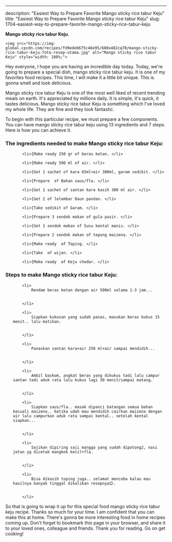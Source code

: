 ---
description: "Easiest Way to Prepare Favorite Mango sticky rice tabur Keju"
title: "Easiest Way to Prepare Favorite Mango sticky rice tabur Keju"
slug: 1704-easiest-way-to-prepare-favorite-mango-sticky-rice-tabur-keju

<p>
	<strong>Mango sticky rice tabur Keju</strong>. 
	
</p>
<p>
	
	<img src="https://img-global.cpcdn.com/recipes/fd9edeb675c46e95/680x482cq70/mango-sticky-rice-tabur-keju-foto-resep-utama.jpg" alt="Mango sticky rice tabur Keju" style="width: 100%;">
	
	
</p>
<p>
	Hey everyone, I hope you are having an incredible day today. Today, we're going to prepare a special dish, mango sticky rice tabur keju. It is one of my favorites food recipes. This time, I will make it a little bit unique. This is gonna smell and look delicious.
</p>
	
<p>
	
</p>
<p>
	Mango sticky rice tabur Keju is one of the most well liked of recent trending meals on earth. It's appreciated by millions daily. It is simple, it's quick, it tastes delicious. Mango sticky rice tabur Keju is something which I've loved my whole life. They are fine and they look fantastic.
</p>

<p>
To begin with this particular recipe, we must prepare a few components. You can have mango sticky rice tabur keju using 13 ingredients and 7 steps. Here is how you can achieve it.
</p>

<h3>The ingredients needed to make Mango sticky rice tabur Keju:</h3>

<ol>
	
		<li>{Make ready 250 gr of beras ketan. </li>
	
		<li>{Make ready 500 ml of air. </li>
	
		<li>{Get 1 sachet of kara 65ml+air 300ml, garam sedikit. </li>
	
		<li>{Prepare  of Bahan saus/fla. </li>
	
		<li>{Get 1 sachet of santan kara kasih 300 ml air. </li>
	
		<li>{Get 2 of lelembar Daun pandan. </li>
	
		<li>{Take sedikit of Garam. </li>
	
		<li>{Prepare 3 sendok makan of gula pasir. </li>
	
		<li>{Get 1 sendok makan of Susu kental manis. </li>
	
		<li>{Prepare 2 sendok makan of tepung maizena. </li>
	
		<li>{Make ready  of Toping. </li>
	
		<li>{Take  of wijen. </li>
	
		<li>{Make ready  of Keju chedar. </li>
	
</ol>
<p>
	
</p>

<h3>Steps to make Mango sticky rice tabur Keju:</h3>

<ol>
	
		<li>
			Rendam beras ketan dengan air 500ml selama 1-3 jam...
			
			
		</li>
	
		<li>
			Siapkan kukusan yang sudah panas, masukan beras kukus 15 menit.. lalu matikan.
			
			
		</li>
	
		<li>
			Panaskan santan kara+air 250 ml+air sampai mendidih...
			
			
		</li>
	
		<li>
			Ambil baskom, angkat beras yang dikukus tadi lalu campur santan tadi aduk rata lalu kukus lagi 30 menit/sampai matang.
			
			
		</li>
	
		<li>
			Siapkan saus/fla.. masak dipanci batangan semua bahan kecuali maizena.. ketika udah mau mendidih cairkan maizena dengan air lalu campurkan aduk rata sampai kental.. setelah kental siapkan...
			
			
		</li>
	
		<li>
			Sajikan dipiring saji mangga yang sudah dipotong2, nasi jetan yg dicetak mangkok kecil+fla.
			
			
		</li>
	
		<li>
			Bisa dikasih toping juga.. selamat mencoba kalau mau hasilnya banyak tinggal dikalikan resepnya😊.
			
			
		</li>
	
</ol>

<p>
	
</p>

<p>
	So that is going to wrap it up for this special food mango sticky rice tabur keju recipe. Thanks so much for your time. I am confident that you can make this at home. There's gonna be more interesting food in home recipes coming up. Don't forget to bookmark this page in your browser, and share it to your loved ones, colleague and friends. Thank you for reading. Go on get cooking!
</p>
